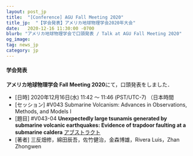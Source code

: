 ```yaml
---
layout: post_jp
title:  "[Conference] AGU Fall Meeting 2020"
title_jp:  "【学会発表】アメリカ地球物理学会2020年大会"
date:   2020-12-16 11:30:00 -0700
blurb: "アメリカ地球物理学会で口頭発表 / Talk at AGU Fall Meeting 2020"
og_image:
tag: news_jp
category: jp
---
```


#### **学会発表**

**アメリカ地球物理学会 Fall Meeting 2020**にて，口頭発表をしました．

- [日時] 2020年12月16日(水) 11:42 〜 11:46 (PST/UTC-7) （日本時間
- [セッション] #V043 Submarine Volcanism: Advances in Observations, Methods, and Models I 
- [題目] #V043-04 **Unexpectedly large tsunamis generated by submarine volcanic earthquakes: Evidence of trapdoor faulting at a submarine caldera** [アブストラクト](https://agu.confex.com/agu/fm20/meetingapp.cgi/Paper/668812)
- [著者] 三反畑修，綿田辰吾，佐竹健治，金森博雄，Rivera Luis，Zhan Zhongwen

